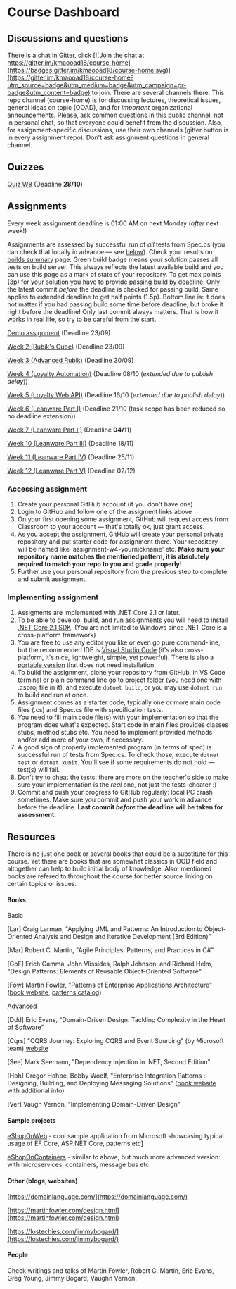 # Course Dashboard


## Discussions and questions

There is a chat in Gitter, click [![Join the chat at https://gitter.im/kmaooad18/course-home](https://badges.gitter.im/kmaooad18/course-home.svg)](https://gitter.im/kmaooad18/course-home?utm_source=badge&utm_medium=badge&utm_campaign=pr-badge&utm_content=badge) to join. There are several channels there. This repo channel (course-home) is for discussing lectures, theoretical issues, general ideas on topic (OOAD), and for _important_ organizational announcements. Please, ask common questions in this public channel, not in personal chat, so that everyone could benefit from the discussion. Also, for assignment-specific discussions, use their own channels (gitter button is in every assignment repo). Don't ask assignment questions in general channel.

## Quizzes

[Quiz W8](https://classroom.github.com/a/ugmQq7cC) (Deadline **28/10**)



## Assignments

Every week assignment deadline is 01:00 AM on next Monday (_after_ next week!)

Assignments are assessed by successful run of _all_ tests from Spec.cs (you can check that locally in advance — see [below](#implementing-assignment)). Check your results on [builds summary](/builds.md) page. Green build badge means your solution passes all tests on build server. This always reflects the latest available build and you can use this page as a mark of state of your repository. To get max points (3p) for your solution you have to provide passing build by deadline. Only the latest commit _before_ the deadline is checked for passing build. Same applies to extended deadline to get half points (1.5p). Bottom line is: it does not matter if you had passing build some time before deadline, but broke it right before the deadline! Only last commit always matters. That is how it works in real life, so try to be careful from the start. 

[Demo assignment](https://classroom.github.com/a/Y6I_OfSu) (Deadline 23/09)

[Week 2 (Rubik's Cube)](https://classroom.github.com/a/pqvBgp3I) (Deadline 23/09)

[Week 3 (Advanced Rubik)](https://classroom.github.com/a/QAb4Y9fA) (Deadline 30/09)

[Week 4 (Loyalty Automation)](https://classroom.github.com/a/Y2h_ubKJ) (Deadline 08/10 (_extended due to publish delay_))

[Week 5 (Loyalty Web API)](https://classroom.github.com/a/1DIYLdCn) (Deadline 16/10 (_extended due to publish delay_))

[Week 6 (Leanware Part I)](https://classroom.github.com/a/9qtWZDVy) (Deadline 21/10 (task scope has been reduced so no deadline extension))

[Week 7 (Leanware Part II)](https://classroom.github.com/a/AJPiVQAs) (Deadline **04/11**)

[Week 10 (Leanware Part III)](https://classroom.github.com/a/mY7LT_CO) (Deadline 18/11)

[Week 11 (Leanware Part IV)](https://classroom.github.com/a/Dc7agdcE) (Deadline 25/11)

[Week 12 (Leanware Part V)](https://classroom.github.com/a/bGKhbbXk) (Deadline 02/12)


### Accessing assignment

1. Create your personal GitHub account (if you don't have one)
2. Login to GitHub and follow one of the assigment links above
3. On your first opening some assignment, GitHub will request access from Classroom to your account — that's totally ok, just grant access.
4. As you accept the assignment, GitHub will create your personal private repository and put starter code for assignment there. Your repository will be named like 'assignment-w4-yournickname' etc. **Make sure your repository name matches the mentioned pattern, it is absolutely required to match your repo to you and grade properly!**
5. Further use your personal repository from the previous step to complete and submit assignment.

### Implementing assignment

1. Assigments are implemented with .NET Core 2.1 or later. 
2. To be able to develop, build, and run assignments you will need to install [.NET Core 2.1 SDK](https://www.microsoft.com/net/download/dotnet-core/2.1). (You are not limited to Windows since .NET Core is a cross-platform framework)
3. You are free to use any editor you like or even go pure command-line, but the recommended IDE is [Visual Studio Code](https://code.visualstudio.com/download) (it's also cross-platform, it's nice, lightweight, simple, yet powerful). There is also a [portable version](https://code.visualstudio.com/docs/editor/portable) that does not need installation.
4. To build the assignment, clone your repository from GitHub, in VS Code terminal or plain command line go to project folder (you need one with .csproj file in it), and execute `dotnet build`, or you may use `dotnet run` to build and run at once.
5. Assignment comes as a starter code, typically one or more main code files (.cs) and Spec.cs file with specification tests.
6. You need to fill main code file(s) with your implementation so that the program does what's expected. Start code in main files provides classes stubs, method stubs etc. You need to implement provided methods and/or add more of your own, if necessary.
7. A good sign of properly implemented program (in terms of spec) is successful run of tests from Spec.cs. To check those, execute `dotnet test` or `dotnet xunit`. You'll see if some requirements do not hold — test(s) will fail.
8. Don't try to cheat the tests: there are more on the teacher's side to make sure your implementation is the _real_ one, not just the tests-cheater :)
9. Commit and push your progress to GitHub regularly: local PC crash sometimes. Make sure you commit and push your work in advance before the deadline. **Last commit _before_ the deadline will be taken for assessment.**


## Resources

There is no just one book or several books that could be a substitute for this course. Yet there are books that are somewhat classics in OOD field and altogether can help to build initial body of knowledge. Also, mentioned books are refered to throughout the course for better source linking on certain topics or issues.

#### Books

Basic

[Lar] Craig Larman, "Applying UML and Patterns: An Introduction to Object-Oriented Analysis and Design and Iterative Development (3rd Edition)"

[Mar] Robert C. Martin, "Agile Principles, Patterns, and Practices in C#"

[GoF] Erich Gamma, John Vlissides, Ralph Johnson, and Richard Helm, "Design Patterns: Elements of Reusable Object-Oriented Software"

[Fow] Martin Fowler, "Patterns of Enterprise Applications Architecture" ([book website](https://www.martinfowler.com/books/eaa.html), [patterns catalog](https://martinfowler.com/eaaCatalog/))


Advanced

[Ddd] Eric Evans, "Domain-Driven Design: Tackling Complexity in the Heart of Software"

[Cqrs] "CQRS Journey: Exploring CQRS and Event Sourcing" (by Microsoft team) [website](https://docs.microsoft.com/en-us/previous-versions/msp-n-p/jj554200(v=pandp.10))

[See] Mark Seemann, "Dependency Injection in .NET, Second Edition"

[Hoh] Gregor Hohpe, Bobby Woolf, "Enterprise Integration Patterns : Designing, Building, and Deploying Messaging Solutions" ([book website](https://www.enterpriseintegrationpatterns.com/) with additional info)

[Ver] Vaugn Vernon, "Implementing Domain-Driven Design"


#### Sample projects

[eShopOnWeb](https://github.com/dotnet-architecture/eShopOnWeb) - cool sample application from Microsoft showcasing typical usage of EF Core, ASP.NET Core, patterns etc]

[eShopOnContainers](https://github.com/dotnet-architecture/eShopOnContainers) - similar to above, but much more advanced version: with microservices, containers, message bus etc.


#### Other (blogs, websites)

[https://domainlanguage.com/](https://domainlanguage.com/)

[https://martinfowler.com/design.html](https://martinfowler.com/design.html)

[https://lostechies.com/jimmybogard/](https://lostechies.com/jimmybogard/)


#### People

Check writings and talks of Martin Fowler, Robert C. Martin, Eric Evans, Greg Young, Jimmy Bogard, Vaughn Vernon.


